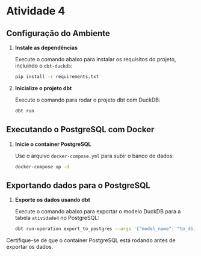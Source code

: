 # Atividade 4

## Configuração do Ambiente

1. **Instale as dependências**
   
   Execute o comando abaixo para instalar os requisitos do projeto, incluindo o `dbt-duckdb`:
   ```bash
   pip install -r requirements.txt
   ```

2. **Inicialize o projeto dbt**
   
   Execute o comando para rodar o projeto dbt com DuckDB:
   ```bash
   dbt run
   ```

## Executando o PostgreSQL com Docker

1. **Inicie o container PostgreSQL**
   
   Use o arquivo `docker-compose.yml` para subir o banco de dados:
   ```bash
   docker-compose up -d
   ```

## Exportando dados para o PostgreSQL

1. **Exporte os dados usando dbt**
   
   Execute o comando abaixo para exportar o modelo DuckDB para a tabela `atividade4` no PostgreSQL:
   ```bash
   dbt run-operation export_to_postgres --args '{"model_name": "to_db.to_db", "pg_table": "atividade4"}'
   ```

Certifique-se de que o container PostgreSQL está rodando antes de exportar os dados.